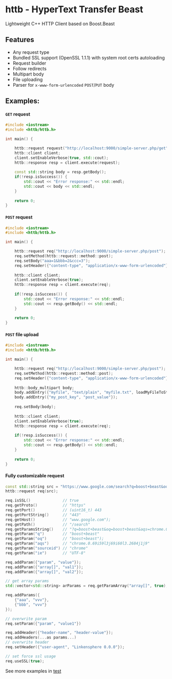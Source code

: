 # httb - HyperText Transfer Beast
Lightweight C++ HTTP Client based on Boost.Beast

## Features
 * Any request type
 * Bundled SSL support (OpenSSL 1.1.1) with system root certs autoloading
 * Request builder
 * Follow redirects
 * Multipart body
 * File uploading
 * Parser for `x-www-form-urlencoded` `POST`/`PUT` body
 
 
## Examples:

#### `GET` request
```cpp
#include <iostream>
#include <httb/httb.h>

int main() {

    httb::request request("http://localhost:9000/simple-server.php/get");
    httb::client client;
    client.setEnableVerbose(true, std::cout);
    httb::response resp = client.execute(request);
    
    const std::string body = resp.getBody();
    if(!resp.isSuccess()) {
        std::cout << "Error response:" << std::endl;
        std::cout << body << std::endl;
    }
    
    return 0;
}
```

#### `POST` request
```cpp
#include <iostream>
#include <httb/httb.h>

int main() {

    httb::request req("http://localhost:9000/simple-server.php/post");
    req.setMethod(httb::request::method::post);
    req.setBody("aaa=1&bbb=2&ccc=3");
    req.setHeader({"content-type", "application/x-www-form-urlencoded"});
    
    httb::client client;
    client.setEnableVerbose(true);
    httb::response resp = client.execute(req);
    
    if(!resp.isSuccess()) {
        std::cout << "Error response:" << std::endl;
        std::cout << resp.getBody() << std::endl;
    }
    
    return 0;
}
```

#### `POST` file upload
```cpp
#include <iostream>
#include <httb/httb.h>

int main() {

    httb::request req("http://localhost:9000/simple-server.php/post");
    req.setMethod(httb::request::method::post);
    req.setHeader({"content-type", "application/x-www-form-urlencoded"});
    
    httb::body_multipart body;
    body.addEntry({"myfile", "text/plain", "myfile.txt", loadMyFileToString()});
    body.addEntry({"my_post_key", "post_value"});
    
    req.setBody(body);
    
    httb::client client;
    client.setEnableVerbose(true);
    httb::response resp = client.execute(req);
    
    if(!resp.isSuccess()) {
        std::cout << "Error response:" << std::endl;
        std::cout << resp.getBody() << std::endl;
    }
    
    return 0;
}
```

#### Fully customizable request
```cpp
const std::string src = "https://www.google.com/search?q=boost+beast&oq=boost+beast&aqs=chrome.0.69i59l3j69i60l3.2684j1j9&sourceid=chrome&ie=UTF-8";
httb::request req(src);

req.isSSL()              // true
req.getProto()           // "https"
req.getPort()            // (uint16_t) 443
req.getPortString()      // "443"
req.getHost()            // "www.google.com");
req.getPath()            // "/search"
req.getParamsString()    // "?q=boost+beast&oq=boost+beast&aqs=chrome.0.69i59l3j69i60l3.2684j1j9&sourceid=chrome&ie=UTF-8");
req.getParam("q")        // "boost+beast"
req.getParam("oq")       // "boost+beast");
req.getParam("aqs")      // "chrome.0.69i59l3j69i60l3.2684j1j9"
req.getParam("sourceid") // "chrome"
req.getParam("ie")       // "UTF-8"

req.addParam({"param", "value"});
req.addParam({"array[]", "val1"});
req.addParam({"array[]", "val2"});

// get array params
std::vector<std::string> arParams = req.getParamArray("array[]", true);

req.addParams({
    {"aaa", "vvv"},
    {"bbb", "vvv"}
});

// overwrite param
req.setParam({"param", "value1"})

req.addHeader({"header-name", "header-value"});
req.addHeaders(...as params...)
// overwrite header 
req.setHeader({"user-agent", "Linkensphere 0.0.0"});

// set force ssl usage
req.useSSL(true);
```

See more examples in [test](tests/HttpClientTest.cpp)

